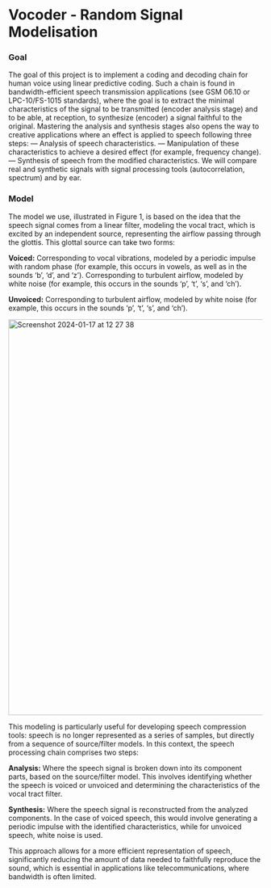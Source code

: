 # Vocoder - Random Signal Modelisation

### Goal
The goal of this project is to implement a coding and decoding chain for human voice using linear predictive coding. Such a chain is found in bandwidth-efficient speech transmission applications (see GSM 06.10 or LPC-10/FS-1015 standards), where the goal is to extract the minimal characteristics of the signal to be transmitted (encoder analysis stage) and to be able, at reception, to synthesize (encoder) a signal faithful to the original. Mastering the analysis and synthesis stages also opens the way to creative applications where an effect is applied to speech following three steps:
— Analysis of speech characteristics.
— Manipulation of these characteristics to achieve a desired effect (for example, frequency change).
— Synthesis of speech from the modified characteristics.
We will compare real and synthetic signals with signal processing tools (autocorrelation, spectrum) and by ear.

### Model

The model we use, illustrated in Figure 1, is based on the idea that the speech signal comes from a linear filter, modeling the vocal tract, which is excited by an independent source, representing the airflow passing through the glottis. This glottal source can take two forms:

**Voiced:** Corresponding to vocal vibrations, modeled by a periodic impulse with random phase (for example, this occurs in vowels, as well as in the sounds ‘b’, ‘d’, and ‘z’).
 Corresponding to turbulent airflow, modeled by white noise (for example, this occurs in the sounds ‘p’, ‘t’, ‘s’, and ‘ch’).
 
**Unvoiced:** Corresponding to turbulent airflow, modeled by white noise (for example, this occurs in the sounds ‘p’, ‘t’, ‘s’, and ‘ch’).

<img width="784" alt="Screenshot 2024-01-17 at 12 27 38" src="https://github.com/dhugoexe/Vocoder-RandomSignalModelisation/assets/57801194/35511af4-ddca-46ab-bbd6-37a04357fc6c">


This modeling is particularly useful for developing speech compression tools: speech is no longer represented as a series of samples, but directly from a sequence of source/filter models. In this context, the speech processing chain comprises two steps:

**Analysis:** Where the speech signal is broken down into its component parts, based on the source/filter model. This involves identifying whether the speech is voiced or unvoiced and determining the characteristics of the vocal tract filter.

**Synthesis:** Where the speech signal is reconstructed from the analyzed components. In the case of voiced speech, this would involve generating a periodic impulse with the identified characteristics, while for unvoiced speech, white noise is used.

This approach allows for a more efficient representation of speech, significantly reducing the amount of data needed to faithfully reproduce the sound, which is essential in applications like telecommunications, where bandwidth is often limited.
